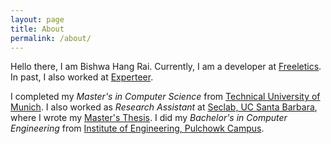 ```yaml
---
layout: page
title: About
permalink: /about/
---
```


Hello there, I am Bishwa Hang Rai. Currently, I am a developer at [Freeletics][freeletics]. In past, I also worked at [Experteer][experteer].

I completed my _Master's in Computer Science_ from [Technical University of Munich][tum].
I also worked as _Research Assistant_ at [Seclab, UC Santa Barbara][seclab], where I wrote my [Master's Thesis][master-thesis].
 I did my _Bachelor's in Computer Engineering_ from [Institute of Engineering, Pulchowk Campus][ioe].


[freeletics]: https://freeletics.com
[experteer]: https://experteer.com
[master-thesis]: https://github.com/bishwahang/tum-thesis
[tum]: https://www.in.tum.de/en/cover-page/
[seclab]: https://seclab.cs.ucsb.edu/
[ioe]: https://ioe.edu.np/
